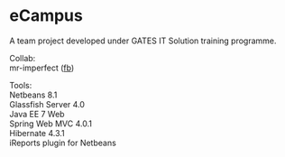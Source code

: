# eCampus
A team project developed under GATES IT Solution training programme.

Collab: <br>
mr-imperfect (<a href="#">fb</a>)

Tools: <br>
Netbeans 8.1 <br>
Glassfish Server 4.0 <br>
Java EE 7 Web <br>
Spring Web MVC 4.0.1 <br>
Hibernate 4.3.1 <br>
iReports plugin for Netbeans <br>
